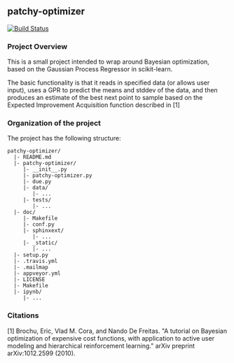 ## patchy-optimizer
[![Build Status](https://travis-ci.org/uwescience/patchy-optimizer.svg?branch=master)](https://travis-ci.org/uwescience/patchy-optimizer)
### Project Overview

This is a small project intended to wrap around Bayesian optimization, based on the Gaussian Process Regressor in scikit-learn.

The basic functionality is that it reads in specified data (or allows user input), uses a GPR to predict the means and stddev of the data, and then produces an estimate of the best next point to sample based on the Expected Improvement Acquisition function described in [1]

### Organization of the  project

The project has the following structure:

    patchy-optimizer/
      |- README.md
      |- patchy-optimizer/
         |- __init__.py
         |- patchy-optimizer.py
         |- due.py
         |- data/
            |- ...
         |- tests/
            |- ...
      |- doc/
         |- Makefile
         |- conf.py
         |- sphinxext/
            |- ...
         |- _static/
            |- ...
      |- setup.py
      |- .travis.yml
      |- .mailmap
      |- appveyor.yml
      |- LICENSE
      |- Makefile
      |- ipynb/
         |- ...

### Citations

[1] Brochu, Eric, Vlad M. Cora, and Nando De Freitas. "A tutorial on Bayesian optimization of expensive cost functions, with application to active user modeling and hierarchical reinforcement learning." arXiv preprint arXiv:1012.2599 (2010).
